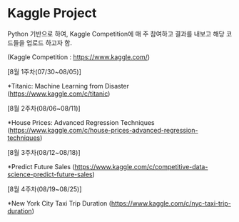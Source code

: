 # Kaggle Project  


 
Python 기반으로 하여, Kaggle Competition에 매 주 참여하고 결과를 내보고 해당 코드들을 업로드 하고자 함.

(Kaggle Competition : https://www.kaggle.com/)  

 
 
 
 
 
 
 
 
[8월 1주차(07/30~08/05)]

*Titanic: Machine Learning from Disaster (https://www.kaggle.com/c/titanic)  

[8월 2주차(08/06~08/11)]

*House Prices: Advanced Regression Techniques (https://www.kaggle.com/c/house-prices-advanced-regression-techniques)  

[8월 3주차(08/12~08/18)]

*Predict Future Sales (https://www.kaggle.com/c/competitive-data-science-predict-future-sales)  

[8월 4주차(08/19~08/25)]

*New York City Taxi Trip Duration (https://www.kaggle.com/c/nyc-taxi-trip-duration)  
